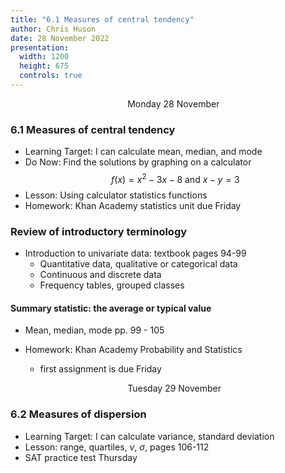 ```yaml
---
title: "6.1 Measures of central tendency"
author: Chris Huson
date: 28 November 2022
presentation:
  width: 1200
  height: 675
  controls: true
---
```


<!-- slide -->
$\hspace{5cm}$ Monday 28 November

### 6.1 Measures of central tendency

- Learning Target: I can calculate mean, median, and mode
- Do Now: Find the solutions by graphing on a calculator
$$f(x)=x^2-3x-8 \text{ and } x-y=3$$
- Lesson: Using calculator statistics functions
- Homework: Khan Academy statistics unit due Friday

<!-- slide -->

### Review of introductory terminology

- Introduction to univariate data: textbook pages 94-99
  - Quantitative data, qualitative or categorical data
  - Continuous and discrete data
  - Frequency tables, grouped classes

<!-- slide -->

#### Summary statistic: the average or typical value

- Mean, median, mode pp. 99 - 105

- Homework: Khan Academy Probability and Statistics
  - first assignment is due Friday

<!-- slide -->

$\hspace{5cm}$ Tuesday 29 November

### 6.2 Measures of dispersion

- Learning Target: I can calculate variance, standard deviation
- Lesson: range, quartiles, $v$, $\sigma$, pages 106-112
- SAT practice test Thursday
